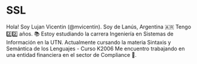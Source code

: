 # SSL

Hola! Soy Lujan Vicentin (@mvicentin). Soy de Lanús, Argentina 🇦🇷
Tengo 2️⃣2️⃣ años.
📚 Estoy estudiando la carrera Ingeniería en Sistemas de Información en la UTN.
  Actualmente cursando la materia Sintaxis y Semántica de los Lenguajes - Curso K2006
Me encuentro trabajando en una entidad financiera en el sector de Compliance 🏦.
